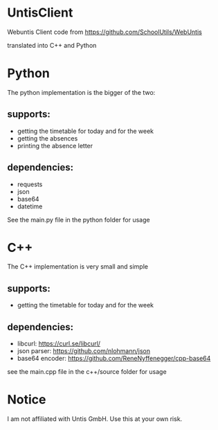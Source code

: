 # UntisClient

Webuntis Client code from https://github.com/SchoolUtils/WebUntis

translated into C++ and Python

# Python

The python implementation is the bigger of the two:

## supports:

* getting the timetable for today and for the week
* getting the absences
* printing the absence letter

## dependencies:

* requests
* json
* base64
* datetime

See the main.py file in the python folder for usage

# C++

The C++ implementation is very small and simple

## supports:

* getting the timetable for today and for the week

## dependencies:

* libcurl: https://curl.se/libcurl/
* json parser: https://github.com/nlohmann/json
* base64 encoder: https://github.com/ReneNyffenegger/cpp-base64

see the main.cpp file in the c++/source folder for usage

# Notice

I am not affiliated with Untis GmbH. Use this at your own risk.
